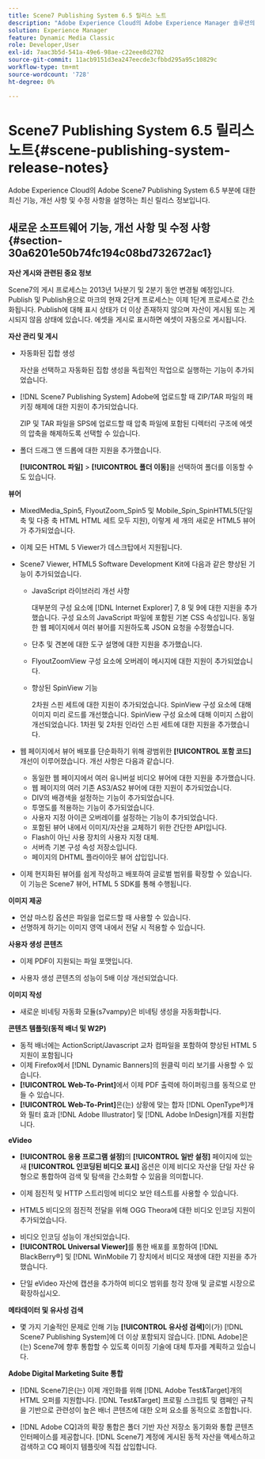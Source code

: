```yaml
---
title: Scene7 Publishing System 6.5 릴리스 노트
description: "Adobe Experience Cloud의 Adobe Experience Manager 솔루션의 일부인 Adobe Scene7 Publishing System 6.5에 대한 최신 기능, 개선 사항 및 수정 사항을 설명하는 최신 릴리스 정보입니다."
solution: Experience Manager
feature: Dynamic Media Classic
role: Developer,User
exl-id: 7aac3b5d-541a-49e6-98ae-c22eee8d2702
source-git-commit: 11acb9151d3ea247eecde3cfbbd295a95c10829c
workflow-type: tm+mt
source-wordcount: '728'
ht-degree: 0%

---
```


# Scene7 Publishing System 6.5 릴리스 노트{#scene-publishing-system-release-notes}

Adobe Experience Cloud의 Adobe Scene7 Publishing System 6.5 부분에 대한 최신 기능, 개선 사항 및 수정 사항을 설명하는 최신 릴리스 정보입니다.

## 새로운 소프트웨어 기능, 개선 사항 및 수정 사항 {#section-30a6201e50b74fc194c08bd732672ac1}

**자산 게시와 관련된 중요 정보**

Scene7의 게시 프로세스는 2013년 1사분기 및 2분기 동안 변경될 예정입니다. Publish 및 Publish용으로 마크의 현재 2단계 프로세스는 이제 1단계 프로세스로 간소화됩니다. Publish에 대해 표시 상태가 더 이상 존재하지 않으며 자산이 게시됨 또는 게시되지 않음 상태에 있습니다. 에셋을 게시로 표시하면 에셋이 자동으로 게시됩니다.

**자산 관리 및 게시**

* 자동화된 집합 생성

  자산을 선택하고 자동화된 집합 생성을 독립적인 작업으로 실행하는 기능이 추가되었습니다.
* [!DNL Scene7 Publishing System] Adobe에 업로드할 때 ZIP/TAR 파일의 패키징 해제에 대한 지원이 추가되었습니다.

  ZIP 및 TAR 파일을 SPS에 업로드할 때 압축 파일에 포함된 디렉터리 구조에 에셋의 압축을 해제하도록 선택할 수 있습니다.

* 폴더 드래그 앤 드롭에 대한 지원을 추가했습니다.

  **[!UICONTROL 파일]** > **[!UICONTROL 폴더 이동]**&#x200B;을 선택하여 폴더를 이동할 수도 있습니다.

**뷰어**

* MixedMedia_Spin5, FlyoutZoom_Spin5 및 Mobile_Spin_SpinHTML5(단일 축 및 다중 축 HTML HTML 세트 모두 지원), 이렇게 세 개의 새로운 HTML5 뷰어가 추가되었습니다.
<!-- 
  [More information](http://help.adobe.com/en_US/scene7/using/WS6E593DEA-7D81-4cd6-84B0-85E8BB274176.html#WS1c46793299cf21d77e926d1613177f0a020-8000.html).  -->
* 이제 모든 HTML 5 Viewer가 데스크탑에서 지원됩니다.

<!--   [More information](http://help.adobe.com/en_US/scene7/using/WS6E593DEA-7D81-4cd6-84B0-85E8BB274176.html#WS1c46793299cf21d77e926d1613177f0a020-8000.html). -->
* Scene7 Viewer, HTML5 Software Development Kit에 다음과 같은 향상된 기능이 추가되었습니다.

   * JavaScript 라이브러리 개선 사항

     대부분의 구성 요소에 [!DNL Internet Explorer] 7, 8 및 9에 대한 지원을 추가했습니다. 구성 요소의 JavaScript 파일에 포함된 기본 CSS 속성입니다. 동일한 웹 페이지에서 여러 뷰어를 지원하도록 JSON 요청을 수정했습니다.

   * 단추 및 견본에 대한 도구 설명에 대한 지원을 추가했습니다.
   * FlyoutZoomView 구성 요소에 오버레이 메시지에 대한 지원이 추가되었습니다.
   * 향상된 SpinView 기능

     2차원 스핀 세트에 대한 지원이 추가되었습니다. SpinView 구성 요소에 대해 이미지 미리 로드를 개선했습니다. SpinView 구성 요소에 대해 이미지 스왑이 개선되었습니다. 1차원 및 2차원 인라인 스핀 세트에 대한 지원을 추가했습니다.

* 웹 페이지에서 뷰어 배포를 단순화하기 위해 광범위한 **[!UICONTROL 포함 코드]** 개선이 이루어졌습니다. 개선 사항은 다음과 같습니다.

   * 동일한 웹 페이지에서 여러 유니버설 비디오 뷰어에 대한 지원을 추가했습니다.
   * 웹 페이지의 여러 기존 AS3/AS2 뷰어에 대한 지원이 추가되었습니다.
   * DIV의 배경색을 설정하는 기능이 추가되었습니다.
   * 투명도를 적용하는 기능이 추가되었습니다.
   * 사용자 지정 아이콘 오버레이를 설정하는 기능이 추가되었습니다.
   * 포함된 뷰어 내에서 이미지/자산을 교체하기 위한 간단한 API입니다.
   * Flash이 아닌 사용 장치의 사용자 지정 대체.
   * 서버측 기본 구성 속성 저장소입니다.
   * 페이지의 DHTML 플라이아웃 뷰어 삽입입니다.

* 이제 현지화된 뷰어를 쉽게 작성하고 배포하여 글로벌 범위를 확장할 수 있습니다. 이 기능은 Scene7 뷰어, HTML 5 SDK를 통해 수행됩니다.

**이미지 제공**

* 언샵 마스킹 옵션은 파일을 업로드할 때 사용할 수 있습니다.
* 선명하게 하기는 이미지 영역 내에서 전달 시 적용할 수 있습니다.

**사용자 생성 콘텐츠**

* 이제 PDF이 지원되는 파일 포맷입니다.

<!--   [More information](http://help.adobe.com/en_US/scene7/using/WSe8b0455615e2dc47-2df907a712f31201b35-8000.html).  -->
* 사용자 생성 콘텐츠의 성능이 5배 이상 개선되었습니다.

**이미지 작성**

* 새로운 비네팅 자동화 모듈(s7vampy)은 비네팅 생성을 자동화합니다.

**콘텐츠 템플릿(동적 배너 및 W2P)**

* 동적 배너에는 ActionScript/Javascript 교차 컴파일을 포함하여 향상된 HTML 5 지원이 포함됩니다
* 이제 Firefox에서 [!DNL Dynamic Banners]의 원클릭 미리 보기를 사용할 수 있습니다.
* **[!UICONTROL Web-To-Print]**&#x200B;에서 이제 PDF 출력에 하이퍼링크를 동적으로 만들 수 있습니다.
* **[!UICONTROL Web-To-Print]**&#x200B;은(는) 상황에 맞는 합자 [!DNL OpenType®]개와 필터 효과 [!DNL Adobe Illustrator] 및 [!DNL Adobe InDesign]개를 지원합니다.

**eVideo**

* **[!UICONTROL 응용 프로그램 설정]**&#x200B;의 **[!UICONTROL 일반 설정]** 페이지에 있는 새 **[!UICONTROL 인코딩된 비디오 표시]** 옵션은 이제 비디오 자산을 단일 자산 유형으로 통합하여 검색 및 탐색을 간소화할 수 있음을 의미합니다.

<!--   [More information](http://help.adobe.com/en_US/scene7/using/WSCCBA9D3A-06A3-4f29-AF6B-36CBB2A655F1.html).  -->

* 이제 점진적 및 HTTP 스트리밍에 비디오 보안 테스트를 사용할 수 있습니다.

<!--   [More information](http://help.adobe.com/en_US/scene7/using/WSd968ca97bf01df72-5efde3a123268dd80f5-8000.html). -->
* HTML5 비디오의 점진적 전달을 위해 OGG Theora에 대한 비디오 인코딩 지원이 추가되었습니다.

<!--   [More information](http://help.adobe.com/en_US/scene7/using/WSE86ACF2B-BD50-4c48-A1D7-9CD4405B62D0.html#WS1c46793299cf21d7-39fae9c1131ba8968f7-7fff.html). -->
* 비디오 인코딩 성능이 개선되었습니다.
* **[!UICONTROL Universal Viewer]**&#x200B;를 통한 배포를 포함하여 [!DNL BlackBerry®] 및 [!DNL WinMobile 7] 장치에서 비디오 재생에 대한 지원을 추가했습니다.

<!--   [More information](http://help.adobe.com/en_US/scene7/using/WS6E593DEA-7D81-4cd6-84B0-85E8BB274176.html#WS1c46793299cf21d77e926d1613177f0a020-8000.html) or the [eVideo chapter](http://help.adobe.com/en_US/scene7/using/WS53492AE1-6029-45d8-BF80-F4B5CF33EB08.html). -->

* 단일 eVideo 자산에 캡션을 추가하여 비디오 범위를 청각 장애 및 글로벌 시장으로 확장하십시오.

<!--   See [More information](http://help.adobe.com/en_US/scene7/using/WS98ca2e6790647c06-6f6f53e137b959f094-8000.html). -->

**메타데이터 및 유사성 검색**

* 몇 가지 기술적인 문제로 인해 기능 **[!UICONTROL 유사성 검색]**&#x200B;이(가) [!DNL Scene7 Publishing System]에 더 이상 포함되지 않습니다. [!DNL Adobe]은(는) Scene7에 향후 통합할 수 있도록 이미징 기술에 대체 투자를 계획하고 있습니다.

**Adobe Digital Marketing Suite 통합**

* [!DNL Scene7]은(는) 이제 개인화를 위해 [!DNL Adobe Test&Target]개의 HTML 오퍼를 지원합니다. [!DNL Test&Target] 프로필 스크립트 및 캠페인 규칙을 기반으로 관련성이 높은 배너 콘텐츠에 대한 오퍼 요소를 동적으로 조합합니다.

* [!DNL Adobe CQ]과의 확장 통합은 폴더 기반 자산 저장소 동기화와 통합 콘텐츠 인터페이스를 제공합니다. [!DNL Scene7] 계정에 게시된 동적 자산을 액세스하고 검색하고 CQ 페이지 템플릿에 직접 삽입합니다.
